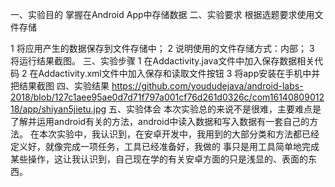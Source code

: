 ﻿一、实验目的
掌握在Android App中存储数据
二、实验要求
 根据选题要求使用文件存储

1 将应用产生的数据保存到文件存储中；
2 说明使用的文件存储方式：内部；
3 将运行结果截图。
三、实验步骤
1 在Addactivity.java文件中加入保存数据相关代码
2 在Addactivity.xml文件中加入保存和读取文件按钮
3 将app安装在手机中并把结果截图
四、实验结果
https://github.com/yoududejava/android-labs-2018/blob/127c1aee95ae0d7d71f797a001cf76d261d0326c/com1614080901218/app/shiyan5jietu.jpg
五、实验体会
   本次实验总的来说不是很难，主要难点是了解并运用android有关的方法，android中读入数据和写入数据有一套自己的方法。
 在本次实验中，我认识到，在安卓开发中，我用到的大部分类和方法都已经定义好，就像完成一项任务，工具已经准备好，我做的
 事只是用工具简单地完成某些操作，这让我认识到，自己现在学的有关安卓方面的只是浅显的、表面的东西。
